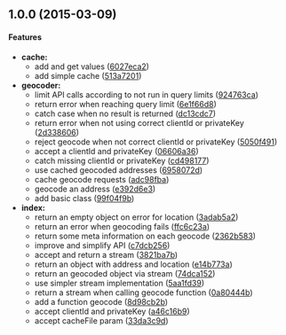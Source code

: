 ## 1.0.0 (2015-03-09)


#### Features

* **cache:**
  * add and get values ([6027eca2](https://github.com/ubilabs/node-geobatch/commit/6027eca2df807de1623fe3ca8d99f2ddcdcd461e))
  * add simple cache ([513a7201](https://github.com/ubilabs/node-geobatch/commit/513a72012bd7a5150b45bdf6f575c178381c7dc1))
* **geocoder:**
  * limit API calls according to not run in query limits ([924763ca](https://github.com/ubilabs/node-geobatch/commit/924763ca6a4ea1ffef80a463f56e7eb901422428))
  * return error when reaching query limit ([6e1f66d8](https://github.com/ubilabs/node-geobatch/commit/6e1f66d87cea1cb6e4f929dec480cdf28c5e37d9))
  * catch case when no result is returned ([dc13cdc7](https://github.com/ubilabs/node-geobatch/commit/dc13cdc76383dfd439dd963adcee3254e0630446))
  * return error when not using correct clientId or privateKey ([2d338606](https://github.com/ubilabs/node-geobatch/commit/2d338606e9899b681d26f02073fc2f126354cf9c))
  * reject geocode when not correct clientId or privateKey ([5050f491](https://github.com/ubilabs/node-geobatch/commit/5050f4910996280c3d40cf40d18acf8b8c751031))
  * accept a clientId and privateKey ([06606a36](https://github.com/ubilabs/node-geobatch/commit/06606a366d6c2942e325a38ff6ddcd9d932e1f9c))
  * catch missing clientId or privateKey ([cd498177](https://github.com/ubilabs/node-geobatch/commit/cd498177e76687adc527ac9ecd66aa2b0fd93c48))
  * use cached geocoded addresses ([6958072d](https://github.com/ubilabs/node-geobatch/commit/6958072dadaa910572930c1fe2131d1c5b9ff228))
  * cache geocode requests ([adc98fba](https://github.com/ubilabs/node-geobatch/commit/adc98fba62be1df7fe8c03c8426e182d6d879f5d))
  * geocode an address ([e392d6e3](https://github.com/ubilabs/node-geobatch/commit/e392d6e37fbdebb6bbbeb4a5b2dd9a12ff529429))
  * add basic class ([99f04f9b](https://github.com/ubilabs/node-geobatch/commit/99f04f9badce7d113787c2925b3b761bd121167a))
* **index:**
  * return an empty object on error for location ([3adab5a2](https://github.com/ubilabs/node-geobatch/commit/3adab5a25fe393ed9ea8146196d331cd895e109e))
  * return an error when geocoding fails ([ffc6c23a](https://github.com/ubilabs/node-geobatch/commit/ffc6c23a12c51ebb563606ee8032ecc8595ccd6b))
  * return some meta information on each geocode ([2362b583](https://github.com/ubilabs/node-geobatch/commit/2362b5837501dc260b2346d3d169cac5e7a8b3af))
  * improve and simplify API ([c7dcb256](https://github.com/ubilabs/node-geobatch/commit/c7dcb256c12523ad7e092113e6291cacedce4126))
  * accept and return a stream ([3821ba7b](https://github.com/ubilabs/node-geobatch/commit/3821ba7b2088a2553c4a43e69eabb0cc3ffb9696))
  * return an object with address and location ([e14b773a](https://github.com/ubilabs/node-geobatch/commit/e14b773a7bf904e2810dc207709c8f88acc59760))
  * return an geocoded object via stream ([74dca152](https://github.com/ubilabs/node-geobatch/commit/74dca1525f3303216cae68145212a746e52ac162))
  * use simpler stream implementation ([5aa1fd39](https://github.com/ubilabs/node-geobatch/commit/5aa1fd39590b24c5aa8b703602f39398c0260473))
  * return a stream when calling geocode function ([0a80444b](https://github.com/ubilabs/node-geobatch/commit/0a80444b2b62cae56a6faf4dd20021138c7bde67))
  * add a function geocode ([8d98cb2b](https://github.com/ubilabs/node-geobatch/commit/8d98cb2b3641063432223be1e696f1c7e37ef0d5))
  * accept clientId and privateKey ([a46c16b9](https://github.com/ubilabs/node-geobatch/commit/a46c16b94656b90a1716c6288f6ab8a89a79660e))
  * accept cacheFile param ([33da3c9d](https://github.com/ubilabs/node-geobatch/commit/33da3c9da45b9cee4ed149817d500d1619e5acb6))

